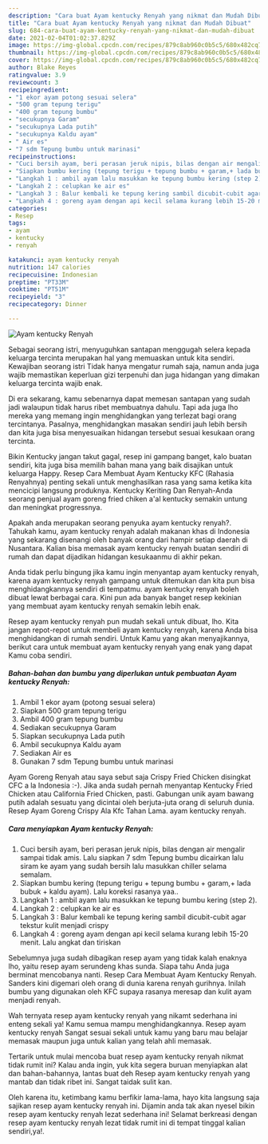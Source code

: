 ```yaml
---
description: "Cara buat Ayam kentucky Renyah yang nikmat dan Mudah Dibuat"
title: "Cara buat Ayam kentucky Renyah yang nikmat dan Mudah Dibuat"
slug: 684-cara-buat-ayam-kentucky-renyah-yang-nikmat-dan-mudah-dibuat
date: 2021-02-04T01:02:37.829Z
image: https://img-global.cpcdn.com/recipes/879c8ab960c0b5c5/680x482cq70/ayam-kentucky-renyah-foto-resep-utama.jpg
thumbnail: https://img-global.cpcdn.com/recipes/879c8ab960c0b5c5/680x482cq70/ayam-kentucky-renyah-foto-resep-utama.jpg
cover: https://img-global.cpcdn.com/recipes/879c8ab960c0b5c5/680x482cq70/ayam-kentucky-renyah-foto-resep-utama.jpg
author: Blake Reyes
ratingvalue: 3.9
reviewcount: 3
recipeingredient:
- "1 ekor ayam potong sesuai selera"
- "500 gram tepung terigu"
- "400 gram tepung bumbu"
- "secukupnya Garam"
- "secukupnya Lada putih"
- "secukupnya Kaldu ayam"
- " Air es"
- "7 sdm Tepung bumbu untuk marinasi"
recipeinstructions:
- "Cuci bersih ayam, beri perasan jeruk nipis, bilas dengan air mengalir sampai tidak amis. Lalu siapkan 7 sdm Tepung bumbu dicairkan lalu siram ke ayam yang sudah bersih lalu masukkan chiller selama semalam."
- "Siapkan bumbu kering (tepung terigu + tepung bumbu + garam,+ lada bubuk + kaldu ayam). Lalu koreksi rasanya yaa.."
- "Langkah 1 : ambil ayam lalu masukkan ke tepung bumbu kering (step 2)."
- "Langkah 2 : celupkan ke air es"
- "Langkah 3 : Balur kembali ke tepung kering sambil dicubit-cubit agar tekstur kulit menjadi crispy"
- "Langkah 4 : goreng ayam dengan api kecil selama kurang lebih 15-20 menit. Lalu angkat dan tiriskan"
categories:
- Resep
tags:
- ayam
- kentucky
- renyah

katakunci: ayam kentucky renyah 
nutrition: 147 calories
recipecuisine: Indonesian
preptime: "PT33M"
cooktime: "PT51M"
recipeyield: "3"
recipecategory: Dinner

---
```



![Ayam kentucky Renyah](https://img-global.cpcdn.com/recipes/879c8ab960c0b5c5/680x482cq70/ayam-kentucky-renyah-foto-resep-utama.jpg)

Sebagai seorang istri, menyuguhkan santapan menggugah selera kepada keluarga tercinta merupakan hal yang memuaskan untuk kita sendiri. Kewajiban seorang istri Tidak hanya mengatur rumah saja, namun anda juga wajib memastikan keperluan gizi terpenuhi dan juga hidangan yang dimakan keluarga tercinta wajib enak.

Di era  sekarang, kamu sebenarnya dapat memesan santapan yang sudah jadi walaupun tidak harus ribet membuatnya dahulu. Tapi ada juga lho mereka yang memang ingin menghidangkan yang terlezat bagi orang tercintanya. Pasalnya, menghidangkan masakan sendiri jauh lebih bersih dan kita juga bisa menyesuaikan hidangan tersebut sesuai kesukaan orang tercinta. 

Bikin Kentucky jangan takut gagal, resep ini gampang banget, kalo buatan sendiri, kita juga bisa memilih bahan mana yang baik disajikan untuk keluarga Happy. Resep Cara Membuat Ayam Kentucky KFC (Rahasia Renyahnya) penting sekali untuk menghasilkan rasa yang sama ketika kita mencicipi langsung produknya. Kentucky Keriting Dan Renyah-Anda seorang penjual ayam goreng fried chiken a&#39;al kentucky semakin untung dan meningkat progressnya.

Apakah anda merupakan seorang penyuka ayam kentucky renyah?. Tahukah kamu, ayam kentucky renyah adalah makanan khas di Indonesia yang sekarang disenangi oleh banyak orang dari hampir setiap daerah di Nusantara. Kalian bisa memasak ayam kentucky renyah buatan sendiri di rumah dan dapat dijadikan hidangan kesukaanmu di akhir pekan.

Anda tidak perlu bingung jika kamu ingin menyantap ayam kentucky renyah, karena ayam kentucky renyah gampang untuk ditemukan dan kita pun bisa menghidangkannya sendiri di tempatmu. ayam kentucky renyah boleh dibuat lewat berbagai cara. Kini pun ada banyak banget resep kekinian yang membuat ayam kentucky renyah semakin lebih enak.

Resep ayam kentucky renyah pun mudah sekali untuk dibuat, lho. Kita jangan repot-repot untuk membeli ayam kentucky renyah, karena Anda bisa menghidangkan di rumah sendiri. Untuk Kamu yang akan menyajikannya, berikut cara untuk membuat ayam kentucky renyah yang enak yang dapat Kamu coba sendiri.

<!--inarticleads1-->

##### Bahan-bahan dan bumbu yang diperlukan untuk pembuatan Ayam kentucky Renyah:

1. Ambil 1 ekor ayam (potong sesuai selera)
1. Siapkan 500 gram tepung terigu
1. Ambil 400 gram tepung bumbu
1. Sediakan secukupnya Garam
1. Siapkan secukupnya Lada putih
1. Ambil secukupnya Kaldu ayam
1. Sediakan  Air es
1. Gunakan 7 sdm Tepung bumbu untuk marinasi


Ayam Goreng Renyah atau saya sebut saja Crispy Fried Chicken disingkat CFC a la Indonesia :-). Jika anda sudah pernah menyantap Kentucky Fried Chicken atau California Fried Chicken, pasti. Gabungan unik ayam bawang putih adalah sesuatu yang dicintai oleh berjuta-juta orang di seluruh dunia. Resep Ayam Goreng Crispy Ala Kfc Tahan Lama. ayam kentucky renyah. 

<!--inarticleads2-->

##### Cara menyiapkan Ayam kentucky Renyah:

1. Cuci bersih ayam, beri perasan jeruk nipis, bilas dengan air mengalir sampai tidak amis. Lalu siapkan 7 sdm Tepung bumbu dicairkan lalu siram ke ayam yang sudah bersih lalu masukkan chiller selama semalam.
1. Siapkan bumbu kering (tepung terigu + tepung bumbu + garam,+ lada bubuk + kaldu ayam). Lalu koreksi rasanya yaa..
1. Langkah 1 : ambil ayam lalu masukkan ke tepung bumbu kering (step 2).
1. Langkah 2 : celupkan ke air es
1. Langkah 3 : Balur kembali ke tepung kering sambil dicubit-cubit agar tekstur kulit menjadi crispy
1. Langkah 4 : goreng ayam dengan api kecil selama kurang lebih 15-20 menit. Lalu angkat dan tiriskan


Sebelumnya juga sudah dibagikan resep ayam yang tidak kalah enaknya lho, yaitu resep ayam serundeng khas sunda. Siapa tahu Anda juga berminat mencobanya nanti. Resep Cara Membuat Ayam Kentucky Renyah. Sanders kini digemari oleh orang di dunia karena renyah gurihnya. Inilah bumbu yang digunakan oleh KFC supaya rasanya meresap dan kulit ayam menjadi renyah. 

Wah ternyata resep ayam kentucky renyah yang nikamt sederhana ini enteng sekali ya! Kamu semua mampu menghidangkannya. Resep ayam kentucky renyah Sangat sesuai sekali untuk kamu yang baru mau belajar memasak maupun juga untuk kalian yang telah ahli memasak.

Tertarik untuk mulai mencoba buat resep ayam kentucky renyah nikmat tidak rumit ini? Kalau anda ingin, yuk kita segera buruan menyiapkan alat dan bahan-bahannya, lantas buat deh Resep ayam kentucky renyah yang mantab dan tidak ribet ini. Sangat taidak sulit kan. 

Oleh karena itu, ketimbang kamu berfikir lama-lama, hayo kita langsung saja sajikan resep ayam kentucky renyah ini. Dijamin anda tak akan nyesel bikin resep ayam kentucky renyah lezat sederhana ini! Selamat berkreasi dengan resep ayam kentucky renyah lezat tidak rumit ini di tempat tinggal kalian sendiri,ya!.

